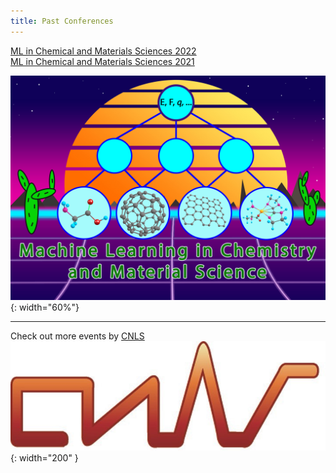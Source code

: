```yaml
---
title: Past Conferences
---
```


<!-- {:. style="text-align: center"}  -->
[ML in Chemical and Materials Sciences 2022](https://web.cvent.com/event/98d693ec-2328-4e76-bf46-c88d714cb55a/summary)     
[ML in Chemical and Materials Sciences 2021](https://web.cvent.com/event/5e804abe-b0bb-4c3e-b5f8-94df8cd75147/summary)    

![](/assets/past_events/2023-logo.jpg){: width="60%"}

--------------------       
Check out more events by [CNLS](https://cnls.lanl.gov/External/Conferences.php)    
![](/assets/CNLS_logo.jpg){: width="200" }
